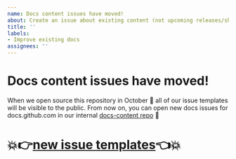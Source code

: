 ```yaml
---
name: Docs content issues have moved!
about: Create an issue about existing content (not upcoming releases/ships), whether reported by users or noticed by Hubbers.
title: ''
labels:
- Improve existing docs
assignees: ''
---
```

# Docs content issues have moved!

When we open source this repository in October :tada: all of our issue templates will be visible to the public. From now on, you can open new docs issues for docs.github.com in our internal [docs-content repo](https://github.com/github/docs-content) :dizzy:

# :boom::point_right:[new issue templates](https://github.com/github/docs-content/issues/new/choose):point_left::boom:
